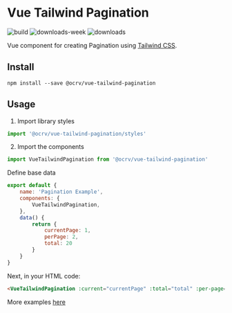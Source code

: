 # Vue Tailwind Pagination

![build](https://github.com/OCRVblockchain/vue-tailwind-pagination/workflows/build/badge.svg)
![downloads-week](https://img.shields.io/npm/dw/@ocrv/vue-tailwind-pagination)
![downloads](https://img.shields.io/npm/dt/@ocrv/vue-tailwind-pagination)

Vue component for creating Pagination using [Tailwind CSS](https://tailwindcss.com).

## Install

```
npm install --save @ocrv/vue-tailwind-pagination
```

## Usage

1. Import library styles

```js
import '@ocrv/vue-tailwind-pagination/styles'
```

2. Import the components

```js
import VueTailwindPagination from '@ocrv/vue-tailwind-pagination'
```

Define base data

```js
export default {
    name: 'Pagination Example',
    components: {
        VueTailwindPagination,
    },
    data() {
        return {
            currentPage: 1,
            perPage: 2,
            total: 20
        }
    }
}
```

Next, in your HTML code:

```html
<VueTailwindPagination :current="currentPage" :total="total" :per-page="perPage" @page-changed="current = $event"/>
```

More examples [here](https://github.com/OCRVblockchain/vue-tailwind-pagination/blob/main/src/components/Example.vue)

